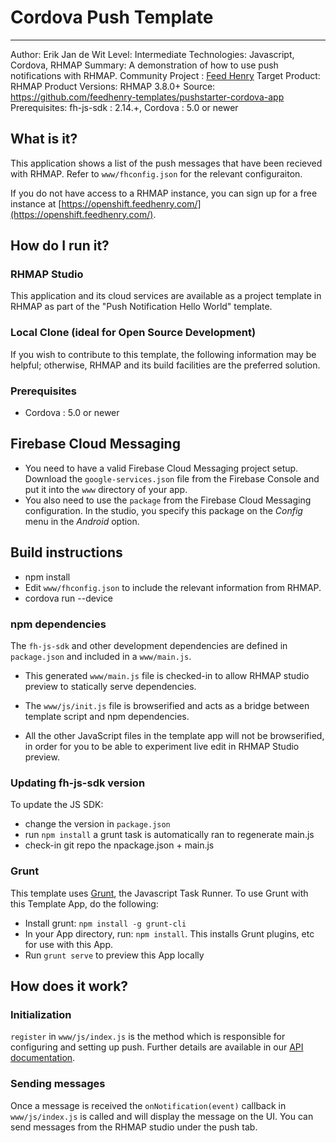 
# Cordova Push Template
---------
Author: Erik Jan de Wit
Level: Intermediate
Technologies: Javascript, Cordova, RHMAP
Summary: A demonstration of how to use push notifications with RHMAP.
Community Project : [Feed Henry](http://feedhenry.org)
Target Product: RHMAP
Product Versions: RHMAP 3.8.0+
Source: https://github.com/feedhenry-templates/pushstarter-cordova-app
Prerequisites: fh-js-sdk : 2.14.+, Cordova : 5.0 or newer

## What is it?

This application shows a list of the push messages that have been recieved with RHMAP.  Refer to `www/fhconfig.json` for the relevant configuraiton.

If you do not have access to a RHMAP instance, you can sign up for a free instance at [https://openshift.feedhenry.com/](https://openshift.feedhenry.com/).

## How do I run it?

### RHMAP Studio

This application and its cloud services are available as a project template in RHMAP as part of the "Push Notification Hello World" template.

### Local Clone (ideal for Open Source Development)
If you wish to contribute to this template, the following information may be helpful; otherwise, RHMAP and its build facilities are the preferred solution.

###  Prerequisites
 * Cordova : 5.0 or newer

## Firebase Cloud Messaging

 * You need to have a valid Firebase Cloud Messaging project setup. Download the `google-services.json` file from the Firebase Console and put it into the `www` directory of your app.
 * You also need to use the `package` from the Firebase Cloud Messaging configuration. In the studio, you specify this package on the *Config* menu in the *Android* option.

## Build instructions
 * npm install
 * Edit `www/fhconfig.json` to include the relevant information from RHMAP.
 * cordova run --device

### npm dependencies
The `fh-js-sdk` and other development dependencies are defined in `package.json` and included in a `www/main.js`.

* This generated `www/main.js` file is checked-in to allow RHMAP studio preview to statically serve dependencies.

* The `www/js/init.js` file is browserified and acts as a bridge between template script and npm dependencies. 

* All the other JavaScript files in the template app will not be browserified, in order for you to be able to experiment live edit in RHMAP Studio preview.

### Updating fh-js-sdk version
To update the JS SDK:
- change the version in `package.json`
- run `npm install` a grunt task is automatically ran to regenerate main.js
- check-in git repo the npackage.json + main.js

### Grunt

This template uses [Grunt](http://gruntjs.com/), the Javascript Task Runner. To use Grunt with this Template App, do the following:

* Install grunt: ```npm install -g grunt-cli```
* In your App directory, run: ```npm install```. This installs Grunt plugins, etc for use with this App.
* Run ```grunt serve``` to preview this App locally


## How does it work?

### Initialization

`register` in `www/js/index.js` is the method which is responsible for configuring and setting up push.  Further details are available in our [API documentation](http://docs.feedhenry.com/v3/api/api_push.html).

### Sending messages

Once a message is received the `onNotification(event)` callback in `www/js/index.js` is called and will display the message on the UI. You can send messages from the RHMAP studio under the push tab.
